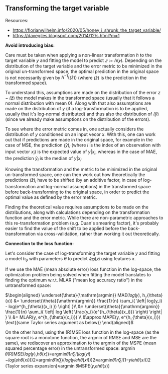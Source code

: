 ## Transforming the target variable

Resources:
- https://florianwilhelm.info/2020/05/honey_i_shrunk_the_target_variable/
- https://davegiles.blogspot.com/2014/12/s.html?m=1

**Avoid introducing bias:**

Care must be taken when applying a non-linear transformation $h$ to the target variable $y$ and fitting the model to predict $𝑧 := h(𝑦)$.
Depending on the distribution of the target variable and the error metric to be minimized in the original un-transformed space, 
the optimal prediction in the original space is not necessarily given by $h^{−1}(\hat(z))$ (where $\hat(z)$ is the prediction in the transformed space).

To understand this, assumptions are made on the distribution of the error $z - \hat(z)$ the model makes in the transformed space 
(usually that it follows a normal distribution with mean  0). 
Along with that also assumptions are made on the distribution of $y$ (if a log-transformation is to be applied, usually that it's log-normal distributed) 
and thus also the distribution of $\hat(y)$ (since we already make assumptions on the distribution of the errors).

To see where the error metric comes in, one actually considers the distribution of $y$ conditioned on an input vecor $x$.
With this, one can work out that if predictions are made in the original space, for example in the case of MSE, the prediction $\hat(y)_i$
(where $i$ is the index of an observation with input vector $x_i$) is the expected value of $y | x_i$, 
whereas in the case of MAE, the prediction $\hat{y}_i$ is the median of $y | x_i$.

Knowing the transformation and the metric to be minimized in the original un-transformed space, one can then work out how theoretically the predictions $\hat(z)_i$
have to be shifted (by an additive factor, in case of log-transformation and log-normal assumptions) in the transformed space before back-transforming to the original space, 
in order to predict the optimal value as defined by the error metric.

Finding the theoretical value requires assumptions to be made on the distributions, along with calculations depending on the transformation function and the error metric. 
While there are non-parametric approaches to this re-transformation problem (e.g. Duan's smearing factor), it's probably easier to find the value of the shift to be applied before the back-transformation via cross-validation, rather than working it out theoretically.

**Connection to the loss function:**

Let's consider the case of log-transforming the target variable $y$ and fitting a model $h_{\theta}$ with parameters $\theta$ to predict $𝑙𝑜𝑔(𝑦)$ using features $x$.

If we use the MAE (mean absolute error) loss function in the log-space, the optimization problem being solved when fitting the model translates to finding the optimum w.r.t. MLAR ("mean log accuracy ratio") in the untransformed space:

$`\begin{aligned} 
\underset{\theta}{\mathrm{argmin}} MAE(𝑙𝑜𝑔(𝑦), h_{\theta}(𝑥)) &= \underset{\theta}{\mathrm{argmin}} \frac{1}{n} \sum_i{ \left| log(y_i) - log(e^{h_{\theta}(x_i) }) \right| }\\
    &= \underset{\theta}{\mathrm{argmin}} \frac{1}{n} \sum_i{ \left| log \left( \frac{y_i}{e^{h_{\theta}(x_i)}} \right) \right| } \\
    &= MLAR(y,  e^{h_{\theta}(x_i)}) \\
    &\approx MAPE(y,  e^{h_{\theta}(x_i)}) \text{(same Taylor series argument as below)}
\end{aligned}`$ 


On the other hand, using the (R)MSE loss function in the log-space (as the square root is a monotone function, the argmin of RMSE and MSE are the same), we rediscover an approximation to the argmin of the MSPE (mean squared percentage error) in the untransformed space:
argmin 𝜃(R)MSE(𝑙𝑜𝑔(𝑦),ℎ𝜃(𝑥))=argmin𝜃1𝑛∑𝑖(𝑙𝑜𝑔(𝑦𝑖)−𝑙𝑜𝑔(𝑒ℎ𝜃(𝑥𝑖)))2=argmin𝜃1𝑛∑𝑖(𝑙𝑜𝑔(𝑦𝑖𝑒ℎ𝜃(𝑥𝑖)))2≈argmin𝜃1𝑛∑𝑖(1−𝑦𝑖𝑒ℎ𝜃(𝑥𝑖))2 (Taylor series expansion)≈argmin 𝜃MSPE(𝑦,𝑒ℎ𝜃(𝑥))